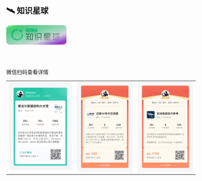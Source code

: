 ## 🛰 知识星球

<a href="https://github.com/sponsors/Charmve" class="rich-diff-level-one">
   <picture>
     <source media="(prefers-color-scheme: dark)" align="center" width="160" alt="community" srcset="https://github.com/Charmve/Charmve/blob/master/src/assert/zhishixingqiu2.png" />
    <img align="center" width="160" alt="community" src="https://github.com/Charmve/Charmve/blob/master/src/assert/zhishixingqiu.png" />
   </picture>
</a>

<br><br>

微信扫码查看详情

<table>
  <tbody>
    <tr align="center">
    <tr>
      <td width="36%">
        <a href=""><img src="https://github.com/Charmve/Charmve/blob/master/src/assert/algrithom-group.JPG" title="算法刷题集训" alt="算法刷题集训"> </a>
      </td>
      <td>
        <a href=""><img src="https://github.com/Charmve/Charmve/blob/master/src/assert/maiwei-club.JPG" title="迈微AI研习社-会员" alt="迈微AI研习社-会员"> </a>
      </td>
      <td>
        <a href=""><img src="https://github.com/Charmve/Charmve/blob/master/src/assert/auto-driving.JPG" title="自动驾驶技术参考" alt="自动驾驶技术参考"> </a>
      </td>
    </tr>
  </tbody>
</table>
